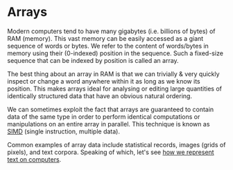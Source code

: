 # Arrays
Modern computers tend to have many gigabytes (i.e. billions of bytes) of RAM (memory). This vast memory can be easily accessed as a giant sequence of words or bytes. 
We refer to the content of words/bytes in memory using their (0-indexed) position in the sequence. Such a fixed-size sequence that can be indexed by position is called an array.

The best thing about an array in RAM is that we can trivially & very quickly inspect or change a word anywhere within it as long as we know its position. 
This makes arrays ideal for analysing or editing large quantities of identically structured data that have an obvious natural ordering.

We can sometimes exploit the fact that arrays are guaranteed to contain data of the same type in order to perform identical computations or manipulations on an entire array in parallel. This technique is known as [SIMD](https://www.wikiwand.com/en/Single_instruction,_multiple_data) (single instruction, multiple data).

Common examples of array data include statistical records, images (grids of pixels), and text corpora. Speaking of which, let's see [how we represent text on computers](text.md).
